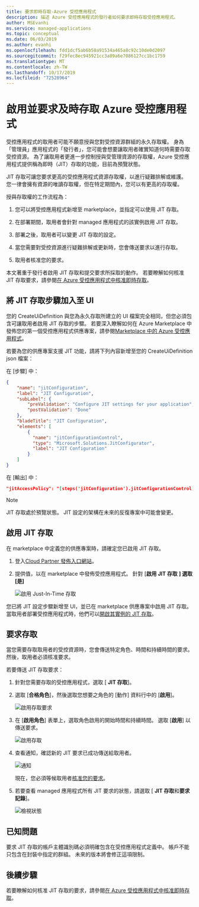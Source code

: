 ```yaml
---
title: 要求即時存取-Azure 受控應用程式
description: 描述 Azure 受控應用程式的發行者如何要求即時存取受控應用程式。
author: MSEvanhi
ms.service: managed-applications
ms.topic: conceptual
ms.date: 06/03/2019
ms.author: evanhi
ms.openlocfilehash: fdd1dcf5ab6b58a91534a465a8c92c10de0d2097
ms.sourcegitcommit: f29fec8ec945921cc3a89a6e7086127cc1bc1759
ms.translationtype: MT
ms.contentlocale: zh-TW
ms.lasthandoff: 10/17/2019
ms.locfileid: "72528964"
---
```

# <a name="enable-and-request-just-in-time-access-for-azure-managed-applications"></a>啟用並要求及時存取 Azure 受控應用程式

受控應用程式的取用者可能不願意授與您對受控資源群組的永久存取權。 身為「管理員」應用程式的「發行者」，您可能會想要讓取用者確實知道何時需要存取受控資源。 為了讓取用者更進一步控制授與受管理資源的存取權，Azure 受控應用程式提供稱為即時（JIT）存取的功能，目前為預覽狀態。

JIT 存取可讓您要求更高的受控應用程式資源存取權，以進行疑難排解或維護。 您一律會擁有資源的唯讀存取權，但在特定期間內，您可以有更高的存取權。

授與存取權的工作流程為：

1. 您可以將受控應用程式新增至 marketplace，並指定可以使用 JIT 存取。

1. 在部署期間，取用者會針對 managed 應用程式的該實例啟用 JIT 存取。

1. 部署之後，取用者可以變更 JIT 存取的設定。

1. 當您需要對受控資源進行疑難排解或更新時，您會傳送要求以進行存取。

1. 取用者核准您的要求。

本文著重于發行者啟用 JIT 存取和提交要求所採取的動作。 若要瞭解如何核准 JIT 存取要求，請參閱[在 Azure 受控應用程式中核准即時存取](approve-just-in-time-access.md)。

## <a name="add-jit-access-step-to-ui"></a>將 JIT 存取步驟加入至 UI

您的 CreateUiDefinition 與您為永久存取所建立的 UI 檔案完全相同，但您必須包含可讓取用者啟用 JIT 存取的步驟。 若要深入瞭解如何在 Azure Marketplace 中發佈您的第一個受控應用程式供應專案，請參閱[Marketplace 中的 Azure 受控應用程式](publish-marketplace-app.md)。

若要為您的供應專案支援 JIT 功能，請將下列內容新增至您的 CreateUiDefinition json 檔案：

在 [步驟] 中：

```json
{
    "name": "jitConfiguration",
    "label": "JIT Configuration",
    "subLabel": {
        "preValidation": "Configure JIT settings for your application",
        "postValidation": "Done"
    },
    "bladeTitle": "JIT Configuration",
    "elements": [
        {
          "name": "jitConfigurationControl",
          "type": "Microsoft.Solutions.JitConfigurator",
          "label": "JIT Configuration"
        }
    ]
}
```
 
在 [輸出] 中：

```json
"jitAccessPolicy": "[steps('jitConfiguration').jitConfigurationControl]"
```

> [!NOTE]
> JIT 存取處於預覽狀態。 JIT 設定的架構在未來的反復專案中可能會變更。

## <a name="enable-jit-access"></a>啟用 JIT 存取

在 marketplace 中定義您的供應專案時，請確定您已啟用 JIT 存取。

1. 登入[Cloud Partner 發佈入口網站](https://cloudpartner.azure.com)。

1. 提供值，以在 marketplace 中發佈受控應用程式。 針對 [**啟用 JIT 存取** **] 選取 [是]**

   ![啟用 Just-In-Time 存取](./media/request-just-in-time-access/marketplace-enable.png)

您已將 JIT 設定步驟新增至 UI，並已在 marketplace 供應專案中啟用 JIT 存取。 當取用者部署受控應用程式時，他們可以[開啟其實例的 JIT 存取](approve-just-in-time-access.md#enable-during-deployment)。

## <a name="request-access"></a>要求存取

當您需要存取取用者的受控資源時，您會傳送特定角色、時間和持續時間的要求。 然後，取用者必須核准要求。

若要傳送 JIT 存取要求：

1. 針對您需要存取的受控應用程式，選取 [ **JIT 存取**]。

1. 選取 [**合格角色**]，然後選取您想要之角色的 [動作] 資料行中的 [**啟用**]。

   ![啟用存取要求](./media/request-just-in-time-access/send-request.png)

1. 在 [**啟用角色**] 表單上，選取角色啟用的開始時間和持續時間。 選取 [**啟用**] 以傳送要求。

   ![啟用存取](./media/request-just-in-time-access/activate-access.png) 

1. 查看通知，確認新的 JIT 要求已成功傳送給取用者。

   ![通知](./media/request-just-in-time-access/in-progress.png)

   現在，您必須等候取用者[核准您的要求](approve-just-in-time-access.md#approve-requests)。

1. 若要查看 managed 應用程式所有 JIT 要求的狀態，請選取 [ **JIT 存取**和**要求記錄**]。

   ![檢視狀態](./media/request-just-in-time-access/view-status.png)

## <a name="known-issues"></a>已知問題

要求 JIT 存取的帳戶主體識別碼必須明確包含在受控應用程式定義中。 帳戶不能只包含在封裝中指定的群組。 未來的版本將會修正這項限制。

## <a name="next-steps"></a>後續步驟

若要瞭解如何核准 JIT 存取的要求，請參閱[在 Azure 受控應用程式中核准即時存取](approve-just-in-time-access.md)。
